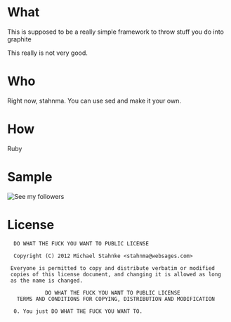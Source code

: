 # What

This is supposed to be a really simple framework to throw stuff you do into graphite

This really is not very good.

# Who

Right now, stahnma.  You can use sed and make it your own.

# How

Ruby

# Sample

![See my followers](http://i.imgur.com/Ec00R.png)


# License

      DO WHAT THE FUCK YOU WANT TO PUBLIC LICENSE
      
      Copyright (C) 2012 Michael Stahnke <stahnma@websages.com>
       
     Everyone is permitted to copy and distribute verbatim or modified
     copies of this license document, and changing it is allowed as long
     as the name is changed.
       
                DO WHAT THE FUCK YOU WANT TO PUBLIC LICENSE
       TERMS AND CONDITIONS FOR COPYING, DISTRIBUTION AND MODIFICATION
      
      0. You just DO WHAT THE FUCK YOU WANT TO.
